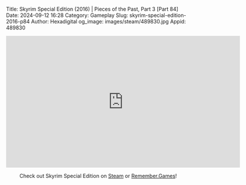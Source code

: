 Title: Skyrim Special Edition (2016) | Pieces of the Past, Part 3 [Part 84]
Date: 2024-09-12 16:28
Category: Gameplay
Slug: skyrim-special-edition-2016-p84
Author: Hexadigital
og_image: images/steam/489830.jpg
Appid: 489830

<center><iframe src="https://www.youtube.com/embed/BZR_qiA97cw?feature=oembed" allow="accelerometer; autoplay; encrypted-media; gyroscope; picture-in-picture" width="640" height="360" frameborder="0"></iframe>

Check out Skyrim Special Edition on [Steam](https://store.steampowered.com/app/489830/?curator_clanid=34633900) or [Remember.Games](https://remember.games/game/164/the-elder-scrolls-v-skyrim-special-edition/)!</center>